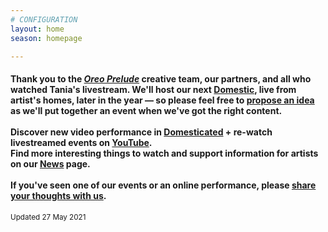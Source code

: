 ```yaml
---
# CONFIGURATION
layout: home
season: homepage

---
```

#### Thank you to the *[Oreo Prelude](/current/2021-springsummer/camara)* creative team, our partners, and all who watched Tania's livestream. We'll host our next [Domestic](/current/2021-domestic), live from artist's homes, later in the year — so please feel free to <a href="http://domesticmcr.posthaven.com" target="_blank">propose an idea</a> as we'll put together an event when we've got the right content.<br><br>Discover new video performance in <a href="http://domesticatedonline.org" target="_blank">Domesticated</a> + re-watch livestreamed events on <a href="http://bit.ly/YTwarnmcr" target="_blank">YouTube</a>.<br>Find more interesting things to watch and support information for artists on our [News](/news) page.<br><br>If you've seen one of our events or an online performance, please <a href="http://bit.ly/warnmcrfeedback" target="_blank">share your thoughts with us</a>.        
<small>Updated 27 May 2021</small>
